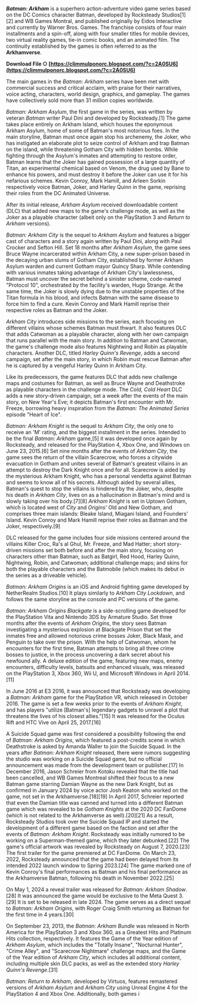 ***Batman: Arkham*** is a superhero action-adventure video game series based on the DC Comics character Batman, developed by Rocksteady Studios[1][2] and WB Games Montral, and published originally by Eidos Interactive and currently by Warner Bros. Games. The franchise consists of four main installments and a spin-off, along with four smaller titles for mobile devices, two virtual reality games, tie-in comic books, and an animated film. The continuity established by the games is often referred to as the **Arkhamverse**.
 
**Download File ○ [https://climmulponorc.blogspot.com/?c=2A0SU6](https://climmulponorc.blogspot.com/?c=2A0SU6)**


 
The main games in the *Batman: Arkham* series have been met with commercial success and critical acclaim, with praise for their narratives, voice acting, characters, world design, graphics, and gameplay. The games have collectively sold more than 31 million copies worldwide.
 
*Batman: Arkham Asylum*, the first game in the series, was written by veteran *Batman* writer Paul Dini and developed by Rocksteady.[1] The game takes place entirely on Arkham Island, which houses the eponymous Arkham Asylum, home of some of Batman's most notorious foes. In the main storyline, Batman must once again stop his archenemy, the Joker, who has instigated an elaborate plot to seize control of Arkham and trap Batman on the island, while threatening Gotham City with hidden bombs. While fighting through the Asylum's inmates and attempting to restore order, Batman learns that the Joker has gained possession of a large quantity of Titan, an experimental chemical based on Venom, the drug used by Bane to enhance his powers, and must destroy it before the Joker can use it for his nefarious schemes. Kevin Conroy, Mark Hamill, and Arleen Sorkin respectively voice Batman, Joker, and Harley Quinn in the game, reprising their roles from the DC Animated Universe.
 
After its initial release, *Arkham Asylum* received downloadable content (DLC) that added new maps to the game's challenge mode, as well as the Joker as a playable character (albeit only on the PlayStation 3 and *Return to Arkham* versions).
 
*Batman: Arkham City* is the sequel to *Arkham Asylum* and features a bigger cast of characters and a story again written by Paul Dini, along with Paul Crocker and Sefton Hill. Set 18 months after *Arkham Asylum*, the game sees Bruce Wayne incarcerated within Arkham City, a new super-prison based in the decaying urban slums of Gotham City, established by former Arkham Asylum warden and current Gotham mayor Quincy Sharp. While contending with various inmates taking advantage of Arkham City's lawlessness, Batman must uncover the secret behind a sinister scheme, code-named "Protocol 10", orchestrated by the facility's warden, Hugo Strange. At the same time, the Joker is slowly dying due to the unstable properties of the Titan formula in his blood, and infects Batman with the same disease to force him to find a cure. Kevin Conroy and Mark Hamill reprise their respective roles as Batman and the Joker.
 
*Arkham City* introduces side missions to the series, each focusing on different villains whose schemes Batman must thwart. It also features DLC that adds Catwoman as a playable character, along with her own campaign that runs parallel with the main story. In addition to Batman and Catwoman, the game's challenge mode also features Nightwing and Robin as playable characters. Another DLC, titled *Harley Quinn's Revenge*, adds a second campaign, set after the main story, in which Robin must rescue Batman after he is captured by a vengeful Harley Quinn in Arkham City.

Like its predecessors, the game features DLC that adds new challenge maps and costumes for Batman, as well as Bruce Wayne and Deathstroke as playable characters in the challenge mode. The *Cold, Cold Heart* DLC adds a new story-driven campaign, set a week after the events of the main story, on New Year's Eve; it depicts Batman's first encounter with Mr. Freeze, borrowing heavy inspiration from the *Batman: The Animated Series* episode "Heart of Ice".
 
*Batman: Arkham Knight* is the sequel to *Arkham City*, the only one to receive an 'M' rating, and the biggest installment in the series. Intended to be the final *Batman: Arkham* game,[5] it was developed once again by Rocksteady, and released for the PlayStation 4, Xbox One, and Windows on June 23, 2015.[6] Set nine months after the events of *Arkham City*, the game sees the return of the villain Scarecrow, who forces a citywide evacuation in Gotham and unites several of Batman's greatest villains in an attempt to destroy the Dark Knight once and for all. Scarecrow is aided by the mysterious Arkham Knight, who has a personal vendetta against Batman and seems to know all of his secrets. Although aided by several allies, Batman's quest to stop the villains is hindered by the Joker, who, despite his death in *Arkham City*, lives on as a hallucination in Batman's mind and is slowly taking over his body.[7][8] *Arkham Knight* is set in Uptown Gotham, which is located west of *City* and *Origins*' Old and New Gotham, and comprises three main islands: Bleake Island, Miagani Island, and Founders' Island. Kevin Conroy and Mark Hamill reprise their roles as Batman and the Joker, respectively.[9]
 
DLC released for the game includes four side missions centered around the villains Killer Croc, Ra's al Ghul, Mr. Freeze, and Mad Hatter; short story-driven missions set both before and after the main story, focusing on characters other than Batman, such as Batgirl, Red Hood, Harley Quinn, Nightwing, Robin, and Catwoman; additional challenge maps; and skins for both the playable characters and the Batmobile (which makes its debut in the series as a driveable vehicle).
 
*Batman: Arkham Origins* is an iOS and Android fighting game developed by NetherRealm Studios.[10] It plays similarly to *Arkham City Lockdown*, and follows the same storyline as the console and PC versions of the game.
 
*Batman: Arkham Origins Blackgate* is a side-scrolling game developed for the PlayStation Vita and Nintendo 3DS by Armature Studio. Set three months after the events of *Arkham Origins*, the story sees Batman investigating a mysterious explosion at Blackgate Prison that set the inmates free and allowed notorious crime bosses Joker, Black Mask, and Penguin to take over the prison. With the help of Catwoman, whom he encounters for the first time, Batman attempts to bring all three crime bosses to justice, in the process uncovering a dark secret about his newfound ally. A deluxe edition of the game, featuring new maps, enemy encounters, difficulty levels, batsuits and enhanced visuals, was released on the PlayStation 3, Xbox 360, Wii U, and Microsoft Windows in April 2014.[11]
 
In June 2016 at E3 2016, it was announced that Rocksteady was developing a *Batman: Arkham* game for the PlayStation VR, which released in October 2016. The game is set a few weeks prior to the events of *Arkham Knight*, and has players "utilize [Batman's] legendary gadgets to unravel a plot that threatens the lives of his closest allies."[15] It was released for the Oculus Rift and HTC Vive on April 25, 2017.[16]
 
A Suicide Squad game was first considered a possibility following the end of *Batman: Arkham Origins*, which featured a post-credits scene in which Deathstroke is asked by Amanda Waller to join the Suicide Squad. In the years after *Batman: Arkham Knight* released, there were rumors suggesting the studio was working on a Suicide Squad game, but no official announcement was made from the development team or publisher.[17] In December 2016, Jason Schreier from *Kotaku* revealed that the title had been cancelled, and WB Games Montreal shifted their focus to a new Batman game starring Damian Wayne as the new Dark Knight, but as confirmed in January 2024 by voice actor Josh Keaton who worked on the game, not set in the Arkhamverse.[18][19] In April 2017, Schreier reported that even the Damian title was canned and turned into a different Batman game which was revealed to be *Gotham Knights* at the 2020 DC FanDome (which is not related to the Arkhamverse as well).[20][21] As a result, Rocksteady Studios took over the Suicide Squad IP and started the development of a different game based on the faction and set after the events of *Batman: Arkham Knight*. Rocksteady was initially rumored to be working on a Superman-themed game, which they later debunked.[22] The game's official artwork was revealed by Rocksteady on August 7, 2020.[23] The first trailer for the game premiered at DC FanDome. On March 23, 2022, Rocksteady announced that the game had been delayed from its intended 2022 launch window to Spring 2023.[24] The game marked one of Kevin Conroy's final performances as Batman and his final performance as the Arkhamverse Batman, following his death in November 2022.[25]
 
On May 1, 2024 a reveal trailer was released for *Batman: Arkham Shadow*.[28] It was announced the game would be exclusive to the Meta Quest 3.[29] It is set to be released in late 2024. The game serves as a direct sequel to *Batman: Arkham Origins*, with Roger Craig Smith returning as Batman for the first time in 4 years.[30]
 
On September 23, 2013, the *Batman: Arkham Bundle* was released in North America for the PlayStation 3 and Xbox 360, as a Greatest Hits and Platinum Hits collection, respectively. It features the Game of the Year edition of *Arkham Asylum*, which includes the "Totally Insane", "Nocturnal Hunter", "Crime Alley", and "Scarecrow Nightmare" challenge maps, and the Game of the Year edition of *Arkham City*, which includes all additional content, including multiple skin DLC packs, as well as the extended story *Harley Quinn's Revenge*.[31]
 
*Batman: Return to Arkham*, developed by Virtuos, features remastered versions of *Arkham Asylum* and *Arkham City* using Unreal Engine 4 for the PlayStation 4 and Xbox One. Additionally, both games i